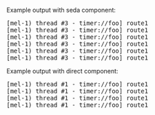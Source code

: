 Example output with seda component:
<pre>[mel-1) thread #3 - timer://foo] route1                         INFO  Before Seda
[mel-1) thread #3 - timer://foo] route1                         INFO  Before Seda
[mel-1) thread #3 - timer://foo] route1                         INFO  Before Seda
[mel-1) thread #3 - timer://foo] route1                         INFO  Before Seda
[mel-1) thread #3 - timer://foo] route1                         INFO  Before Seda
[mel-1) thread #3 - timer://foo] route1                         INFO  Before Seda</pre>

Example output with direct component:

<pre>
[mel-1) thread #1 - timer://foo] route1                         INFO  On c2 seda
[mel-1) thread #1 - timer://foo] route1                         INFO  On c2 seda
[mel-1) thread #1 - timer://foo] route1                         INFO  On c2 seda
[mel-1) thread #1 - timer://foo] route1                         INFO  On c2 seda
</pre>
